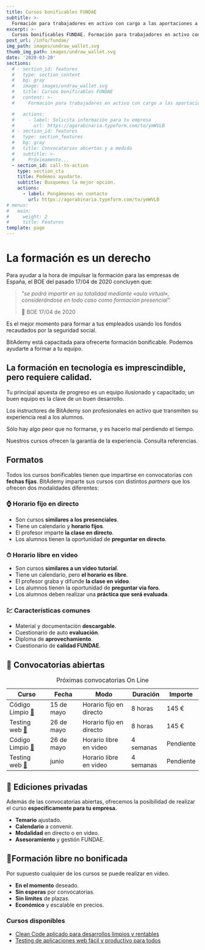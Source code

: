 ```yaml
---
title: Cursos bonificables FUNDAE
subtitle: >-
  Formación para trabajadores en activo con cargo a las aportaciones a la seguridad social.
excerpt: >-
  Cursos bonificables FUNDAE. Formación para trabajadores en activo con cargo a las aportaciones a la seguridad social.
post_url: /info/fundae/
img_path: images/undraw_wallet.svg
thumb_img_path: images/undraw_wallet.svg
date: '2020-03-20'
sections:
  # - section_id: features
  #   type: section_content
  #   bg: gray
  #   image: images/undraw_wallet.svg
  #   title: Cursos bonificables FUNDAE
  #   content: >-
  #     Formación para trabajadores en activo con cargo a las aportaciones previas a la seguridad social. **La formación es un derecho** y la principal apuesta de progreso. Un equipo ilusionado y capacitado es la clave de un buen desarrollo.

  #   actions:
  #     - label: Solicita información para tu empresa
  #       url: https://agorabinaria.typeform.com/to/ymWVLB
  # - section_id: features
  #   type: section_features
  #   bg: gray
  #   title: Convocatorias abiertas y a medida
  #   subtitle: >-
  #     Próximamente...
  - section_id: call-to-action
    type: section_cta
    title: Podemos ayudarte.
    subtitle: Busquemos la mejor opción.
    actions:
      - label: Pongámonos en contacto
        url: https://agorabinaria.typeform.com/to/ymWVLB
# menus:
#   main:
#     weight: 2
#     title: Features
template: page
---
```


# La formación es un derecho

Para ayudar a la hora de impulsar la formación para las empresas de España, el BOE del pasado 17/04 de 2020 concluyen que:

> _"se podrá impartir en su totalidad mediante «aula virtual», considerándose en todo caso como formación presencial"._
>
> 📖 BOE 17/04 de 2020

Es el mejor momento para formar a tus empleados usando los fondos recaudados por la seguridad social.

BitAdemy está capacitada para ofrecerte formación bonificable. Podemos ayudarte a formar a tu equipo.

## La formación en tecnología es imprescindible, pero requiere calidad.

Tu principal apuesta de progreso es un equipo ilusionado y capacitado; un buen equipo es la clave de un buen desarrollo.

Los instructores de BitAdemy son profesionales en activo que transmiten su experiencia real a los alumnos.

Sólo hay algo peor que no formarse, y es hacerlo mal perdiendo el tiempo.

Nuestros cursos ofrecen la garantía de la experiencia. Consulta referencias.

## Formatos

Todos los cursos bonificables tienen que impartirse en convocatorias con **fechas fijas**. BitAdemy imparte sus cursos con distintos _partners_ que los ofrecen dos modalidades diferentes:

### ⌚ Horario fijo en directo

- Son cursos **similares a los presenciales**.
- Tiene un calendario y **horario fijos**.
- El profesor imparte **la clase en directo**.
- Los alumnos tienen la oportunidad de **preguntar en directo**.

### ⏱ Horario libre en video

- Son cursos **similares a un video tutorial**.
- Tiene un calendario, pero **el horario es libre**.
- El profesor graba y difunde **la clase en video**.
- Los alumnos tienen la oportunidad de **preguntar via foro**.
- Los alumnos deben realizar una **práctica que será evaluada**.

### 💹 Características comunes

- Material y documentación **descargable**.
- Cuestionario de auto **evaluación**.
- Diploma de **aprovechamiento**.
- Cuestionario de **calidad FUNDAE**.

## 📆 Convocatorias abiertas

<table>
    <caption>Próximas convocatorias On Line</caption>
  <thead>
    <tr>
      <th>Curso</th>
      <th>Fecha</th>
      <th>Modo</th>
      <th>Duración</th>
      <th>Importe</th>
    </tr>
  </thead>
  <tbody>
    <tr>
      <td>Código Limpio
        <a href="/cursos/clean-code-aplicado-para-desarrollos-limpios-y-rentables/">📖</a></td>
      <td>15 de mayo</td>
      <td>Horario fijo en directo</td>
      <td>8 horas</td>
      <td>145 €</td>
    </tr>
    <tr>
      <td>Testing web
      <a href="/cursos/testing-de-aplicaciones-web-facil-y-productivo-para-todos/">📖</a></td>
      </td>
      <td>26 de mayo</td>
      <td>Horario fijo en directo</td>
      <td>8 horas</td>
      <td>145 €</td>
    </tr>
    <tr>
      <td>Código Limpio
        <a href="/cursos/clean-code-aplicado-para-desarrollos-limpios-y-rentables/">📖</a></td>
      <td>26 de mayo</td>
      <td>Horario libre en video</td>
      <td>4 semanas</td>
      <td>Pendiente</td>
    </tr>
    <tr>
      <td>Testing web
      <a href="/cursos/testing-de-aplicaciones-web-facil-y-productivo-para-todos/">📖</a></td>
      </td>
      <td>junio</td>
      <td>Horario libre en video</td>
      <td>4 semanas</td>
      <td>Pendiente</td>
    </tr>
  </tbody>
  <tfoot>
  </tfoot>
</table>

## 🏢 Ediciones privadas

Además de las convocatorias abiertas, ofrecemos la posibilidad de realizar el curso **específicamente para tu empresa.**

- **Temario** ajustado.
- **Calendario** a convenir.
- **Modalidad** en directo o en video.
- **Asesoramiento** y gestión FUNDAE.

## 🗽Formación libre no bonificada

Por supuesto cualquier de los cursos se puede realizar en video.

- **En el momento** deseado.
- **Sin esperas** por convocatorias.
- **Sin límites** de plazas.
- **Económico** y escalable en precios.

### Cursos disponibles

- [Clean Code aplicado para desarrollos limpios y rentables](https://www.bitademy.com/cursos/clean-code-aplicado-para-desarrollos-limpios-y-rentables/)
- [Testing de aplicaciones web fácil y productivo para todos](https://www.bitademy.com/cursos/testing-de-aplicaciones-web-facil-y-productivo-para-todos/)
